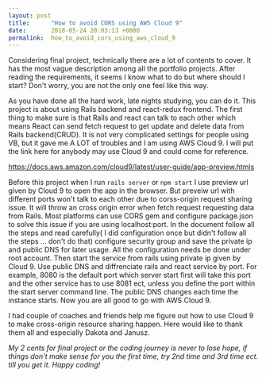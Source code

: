 ```yaml
---
layout: post
title:      "How to avoid CORS using AWS Cloud 9"
date:       2018-05-24 20:03:13 +0000
permalink:  how_to_avoid_cors_using_aws_cloud_9
---
```



Considering final project, technically there are a lot of contents to cover. It has the most vague description among all the portfolio projects. After reading the requirements, it seems I know what to do but where should I start? Don't worry, you are not the only one feel like this way. 

As you have done all the hard work, late nights studying, you can do it. This project is about using Rails backend and react-redux frontend. The first thing to make sure is that Rails and react can talk to each other which means React can send fetch request to get update and delete data from Rails backend(CRUD). It is not very complicated settings for people using VB, but it gave me A LOT of troubles and I am using AWS Cloud 9. I will put the link here for anybody may use Cloud 9 and could come for reference. 

https://docs.aws.amazon.com/cloud9/latest/user-guide/app-preview.htmls

Before this project when I run `rails server` or `npm start` I use preview url given by Cloud 9 to open the app in the browser. But preveiw url with different ports won't talk to each other due to corss-origin request sharing issue. It will throw an cross origin error when fetch request requesting data from Rails. Most platforms can use CORS gem and configure package.json to solve this issue if you are using localhost:port. In the document follow all the steps and read carefully( I did configuration once but didn't follow all the steps ... don't do that) configure security group and save the private ip and public DNS for later usage. All the configuration needs be done under root account. Then start the service from rails using private ip given by Cloud 9. Use public DNS and diffrenciate rails and react service by port. For example, 8080 is the default port which server start first will take this port and the other service has to use 8081 ect, unless you define the port within the start server command line. The public DNS changes each time the instance starts. Now you are all good to go with AWS Cloud 9. 

I had couple of coaches and friends help me figure out how to use Cloud 9 to make cross-origin resource sharing happen. Here would like to thank them all and especially Dakota and Janusz.  

*My 2 cents for final project or the coding journey is never to lose hope, if things don't make sense for you the first time, try 2nd time and 3rd time ect. till you get it. Happy coding!*

